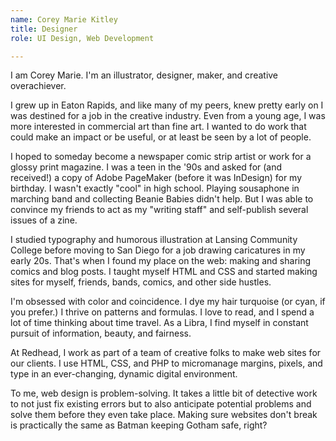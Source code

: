 ```yaml
---
name: Corey Marie Kitley
title: Designer
role: UI Design, Web Development

---
```


I am Corey Marie. I'm an illustrator, designer, maker, and creative overachiever.

I grew up in Eaton Rapids, and like many of my peers, knew pretty early on I was destined for a job in the creative industry. Even from a young age, I was more interested in commercial art than fine art. I wanted to do work that could make an impact or be useful, or at least be seen by a lot of people. 

I hoped to someday become a newspaper comic strip artist or work for a glossy print magazine. I was a teen in the '90s and asked for (and received!) a copy of Adobe PageMaker (before it was InDesign) for my birthday. I wasn't exactly "cool" in high school. Playing sousaphone in marching band and collecting Beanie Babies didn't help. But I was able to convince my friends to act as my "writing staff" and self-publish several issues of a zine.

I studied typography and humorous illustration at Lansing Community College before moving to San Diego for a job drawing caricatures in my early 20s. That's when I found my place on the web: making and sharing comics and blog posts. I taught myself HTML and CSS and started making sites for myself, friends, bands, comics, and other side hustles.

I'm obsessed with color and coincidence. I dye my hair turquoise (or cyan, if you prefer.)  I thrive on patterns and formulas. I love to read, and I spend a lot of time thinking about time travel. As a Libra, I find myself in constant pursuit of information, beauty, and fairness. 

At Redhead, I work as part of a team of creative folks to make web sites for our clients. I use HTML, CSS, and PHP to micromanage margins, pixels, and type in an ever-changing, dynamic digital environment. 

To me, web design is problem-solving. It takes a little bit of detective work to not just fix existing errors but to also anticipate potential problems and solve them before they even take place. Making sure websites don't break is practically the same as Batman keeping Gotham safe, right?
